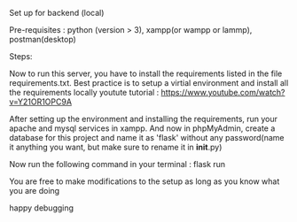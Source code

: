 Set up for backend (local)

Pre-requisites : python (version > 3), xampp(or wampp or lammp), postman(desktop)

Steps:

Now to run this server, you have to install the requirements listed in the file requirements.txt.
Best practice is to setup a virtial environment and install all the requirements locally
youtute tutorial : https://www.youtube.com/watch?v=Y21OR1OPC9A

After setting up the environment and installing the requirements, run your apache and mysql services in xampp. And now in phpMyAdmin, create a database for this project and name it as 'flask' without any password(name it anything you want, but make sure to rename it in __init__.py)

Now run the following command in your terminal :
flask run

You are free to make modifications to the setup as long as you know what you are doing

happy debugging

